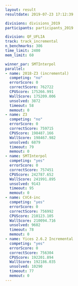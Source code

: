```yaml
---
layout: result
resultdate: 2019-07-23 17:12:39

divisions: divisions_2019
participants: participants_2019

division: QF_UFLIA
track: track_incremental
n_benchmarks: 386
time_limit: 2400
mem_limit: 60

winner_par: SMTInterpol
parallel:
- name: 2018-Z3 (incremental)
  competing: "no"
  errorScore: 0
  correctScore: 762722
  CPUScore: 175266.991
  WallScore: 175209.006
  unsolved: 3872
  timeout: 58
  memout: 0
- name: Z3
  competing: "no"
  errorScore: 0
  correctScore: 759715
  CPUScore: 198487.166
  WallScore: 198467.982
  unsolved: 6879
  timeout: 79
  memout: 0
- name: SMTInterpol
  competing: "yes"
  errorScore: 0
  correctScore: 757451
  CPUScore: 242787.652
  WallScore: 241991.895
  unsolved: 9143
  timeout: 95
  memout: 0
- name: CVC4-inc
  competing: "yes"
  errorScore: 0
  correctScore: 756992
  CPUScore: 210123.105
  WallScore: 210094.716
  unsolved: 9602
  timeout: 78
  memout: 0
- name: Yices 2.6.2 Incremental
  competing: "yes"
  errorScore: 0
  correctScore: 756304
  CPUScore: 192201.894
  WallScore: 192186.035
  unsolved: 10290
  timeout: 77
  memout: 0
---
```

